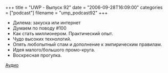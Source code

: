 +++
title = "UWP - Выпуск 92"
date = "2006-09-28T16:09:00"
categories = ["podcast"]
filename = "ump_podcast92"
+++

- Дилема: закуска или интернет
- Думаем по поводу #100
- Как стать миллионером. Практический опыт.
- Чудо высоких технологий.
- Опять любопытный спам и дополнение к эмпирическим правилам.
- Идея малого/большого промо-круга.
- Воскресная прогулка.

[Аудио](https://podcast.umputun.com/media/ump_podcast92.mp3)
<audio src="https://podcast.umputun.com/media/ump_podcast92.mp3" preload="none">